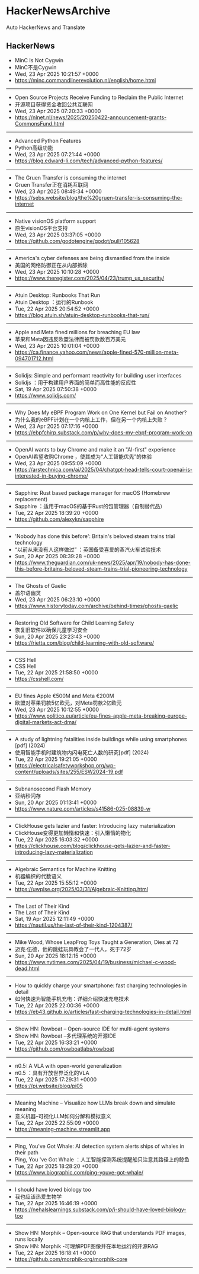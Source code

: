 # HackerNewsArchive
Auto HackerNews and Translate

## HackerNews
* MinC Is Not Cygwin
* MinC不是Cygwin
* Wed, 23 Apr 2025 10:21:57 +0000
* https://minc.commandlinerevolution.nl/english/home.html
----
* Open Source Projects Receive Funding to Reclaim the Public Internet
* 开源项目获得资金收回公共互联网
* Wed, 23 Apr 2025 07:20:33 +0000
* https://nlnet.nl/news/2025/20250422-announcement-grants-CommonsFund.html
----
* Advanced Python Features
* Python高级功能
* Wed, 23 Apr 2025 07:21:44 +0000
* https://blog.edward-li.com/tech/advanced-python-features/
----
* The Gruen Transfer is consuming the internet
* Gruen Transfer正在消耗互联网
* Wed, 23 Apr 2025 08:49:34 +0000
* https://sebs.website/blog/the%20gruen-transfer-is-consuming-the-internet
----
* Native visionOS platform support
* 原生visionOS平台支持
* Wed, 23 Apr 2025 03:37:05 +0000
* https://github.com/godotengine/godot/pull/105628
----
* America's cyber defenses are being dismantled from the inside
* 美国的网络防御正在从内部拆除
* Wed, 23 Apr 2025 10:10:28 +0000
* https://www.theregister.com/2025/04/23/trump_us_security/
----
* Atuin Desktop: Runbooks That Run
* Atuin Desktop ：运行的Runbook
* Tue, 22 Apr 2025 20:54:52 +0000
* https://blog.atuin.sh/atuin-desktop-runbooks-that-run/
----
* Apple and Meta fined millions for breaching EU law
* 苹果和Meta因违反欧盟法律而被罚款数百万美元
* Wed, 23 Apr 2025 10:01:04 +0000
* https://ca.finance.yahoo.com/news/apple-fined-570-million-meta-094701712.html
----
* Solidjs: Simple and performant reactivity for building user interfaces
* Solidjs ：用于构建用户界面的简单而高性能的反应性
* Sat, 19 Apr 2025 07:50:38 +0000
* https://www.solidjs.com/
----
* Why Does My eBPF Program Work on One Kernel but Fail on Another?
* 为什么我的eBPF计划在一个内核上工作，但在另一个内核上失败？
* Wed, 23 Apr 2025 07:17:16 +0000
* https://ebpfchirp.substack.com/p/why-does-my-ebpf-program-work-on
----
* OpenAI wants to buy Chrome and make it an "AI-first" experience
* OpenAI希望收购Chrome ，使其成为“人工智能优先”的体验
* Wed, 23 Apr 2025 09:55:09 +0000
* https://arstechnica.com/ai/2025/04/chatgpt-head-tells-court-openai-is-interested-in-buying-chrome/
----
* Sapphire: Rust based package manager for macOS (Homebrew replacement)
* Sapphire ：适用于macOS的基于Rust的包管理器（自制替代品）
* Tue, 22 Apr 2025 18:39:20 +0000
* https://github.com/alexykn/sapphire
----
* 'Nobody has done this before': Britain's beloved steam trains trial technology
* “以前从来没有人这样做过” ：英国备受喜爱的蒸汽火车试验技术
* Sun, 20 Apr 2025 08:39:28 +0000
* https://www.theguardian.com/uk-news/2025/apr/19/nobody-has-done-this-before-britains-beloved-steam-trains-trial-pioneering-technology
----
* The Ghosts of Gaelic
* 盖尔语幽灵
* Wed, 23 Apr 2025 06:23:10 +0000
* https://www.historytoday.com/archive/behind-times/ghosts-gaelic
----
* Restoring Old Software for Child Learning Safety
* 恢复旧软件以确保儿童学习安全
* Sun, 20 Apr 2025 23:23:43 +0000
* https://rietta.com/blog/child-learning-with-old-software/
----
* CSS Hell
* CSS Hell
* Tue, 22 Apr 2025 21:58:50 +0000
* https://csshell.com/
----
* EU fines Apple €500M and Meta €200M
* 欧盟对苹果罚款5亿欧元，对Meta罚款2亿欧元
* Wed, 23 Apr 2025 10:12:55 +0000
* https://www.politico.eu/article/eu-fines-apple-meta-breaking-europe-digital-markets-act-dma/
----
* A study of lightning fatalities inside buildings while using smartphones [pdf] (2024)
* 使用智能手机时建筑物内闪电死亡人数的研究[pdf] (2024)
* Tue, 22 Apr 2025 19:21:05 +0000
* https://electricalsafetyworkshop.org/wp-content/uploads/sites/255/ESW2024-19.pdf
----
* Subnanosecond Flash Memory
* 亚纳秒闪存
* Sun, 20 Apr 2025 01:13:41 +0000
* https://www.nature.com/articles/s41586-025-08839-w
----
* ClickHouse gets lazier and faster: Introducing lazy materialization
* ClickHouse变得更加懒惰和快速：引入懒惰的物化
* Tue, 22 Apr 2025 16:03:32 +0000
* https://clickhouse.com/blog/clickhouse-gets-lazier-and-faster-introducing-lazy-materialization
----
* Algebraic Semantics for Machine Knitting
* 机器编织的代数语义
* Tue, 22 Apr 2025 15:55:12 +0000
* https://uwplse.org/2025/03/31/Algebraic-Knitting.html
----
* The Last of Their Kind
* The Last of Their Kind
* Sat, 19 Apr 2025 12:11:49 +0000
* https://nautil.us/the-last-of-their-kind-1204387/
----
* Mike Wood, Whose LeapFrog Toys Taught a Generation, Dies at 72
* 迈克·伍德，他的跳蛙玩具教会了一代人，死于72岁
* Sun, 20 Apr 2025 18:12:15 +0000
* https://www.nytimes.com/2025/04/19/business/michael-c-wood-dead.html
----
* How to quickly charge your smartphone: fast charging technologies in detail
* 如何快速为智能手机充电：详细介绍快速充电技术
* Tue, 22 Apr 2025 22:00:36 +0000
* https://eb43.github.io/articles/fast-charging-technologies-in-detail.html
----
* Show HN: Rowboat – Open-source IDE for multi-agent systems
* Show HN: Rowboat –多代理系统的开源IDE
* Tue, 22 Apr 2025 16:33:21 +0000
* https://github.com/rowboatlabs/rowboat
----
* π0.5: A VLA with open-world generalization
* π0.5 ：具有开放世界泛化的VLA
* Tue, 22 Apr 2025 17:29:31 +0000
* https://pi.website/blog/pi05
----
* Meaning Machine – Visualize how LLMs break down and simulate meaning
* 意义机器–可视化LLM如何分解和模拟意义
* Tue, 22 Apr 2025 22:55:09 +0000
* https://meaning-machine.streamlit.app
----
* Ping, You've Got Whale: AI detection system alerts ships of whales in their path
* Ping, You 've Got Whale ：人工智能探测系统提醒船只注意其路径上的鲸鱼
* Tue, 22 Apr 2025 18:28:20 +0000
* https://www.biographic.com/ping-youve-got-whale/
----
* I should have loved biology too
* 我也应该热爱生物学
* Tue, 22 Apr 2025 16:46:19 +0000
* https://nehalslearnings.substack.com/p/i-should-have-loved-biology-too
----
* Show HN: Morphik – Open-source RAG that understands PDF images, runs locally
* Show HN: Morphik -可理解PDF图像并在本地运行的开源RAG
* Tue, 22 Apr 2025 16:18:41 +0000
* https://github.com/morphik-org/morphik-core
----

